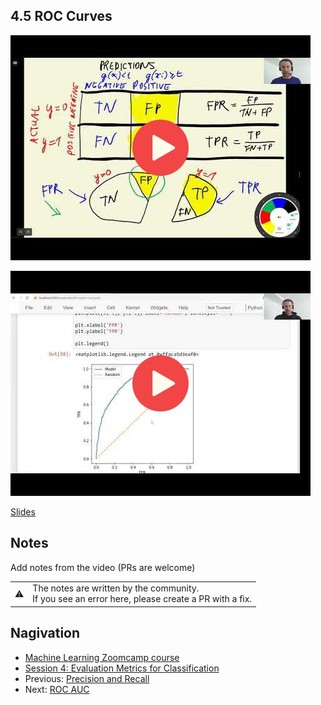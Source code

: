 
## 4.5 ROC Curves

<a href="https://www.youtube.com/watch?v=dnBZLk53sQI"><img src="images/thumbnail-4-05.jpg"></a>

<a href="https://www.youtube.com/watch?v=B5PATo1J6yw"><img src="images/thumbnail-4-05-cont.jpg"></a>


[Slides](https://www.slideshare.net/AlexeyGrigorev/ml-zoomcamp-4-evaluation-metrics-for-classification)


## Notes

Add notes from the video (PRs are welcome)


<table>
   <tr>
      <td>⚠️</td>
      <td>
         The notes are written by the community. <br>
         If you see an error here, please create a PR with a fix.
      </td>
   </tr>
</table>


## Nagivation

* [Machine Learning Zoomcamp course](../)
* [Session 4: Evaluation Metrics for Classification](./)
* Previous: [Precision and Recall](04-precision-recall.md)
* Next: [ROC AUC](06-auc.md)